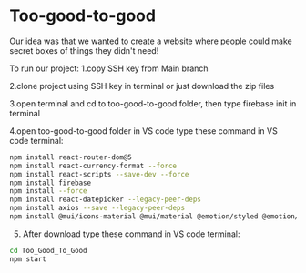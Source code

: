 # Too-good-to-good
Our idea was that we wanted to create a website where people could make secret boxes of things they didn't need!


To run our project:
1.copy SSH key from Main branch

2.clone project using SSH key in terminal or just download the zip files

3.open terminal and cd to too-good-to-good folder, then type firebase init in terminal

4.open too-good-to-good folder in VS code
type these command in VS code terminal: 
 ```bash
npm install react-router-dom@5
npm install react-currency-format --force
npm install react-scripts --save-dev --force
npm install firebase
npm install --force
npm install react-datepicker --legacy-peer-deps
npm install axios --save --legacy-peer-deps
npm install @mui/icons-material @mui/material @emotion/styled @emotion/react
```

5. After download
type these command in VS code terminal:
```bash
cd Too_Good_To_Good
npm start
```
